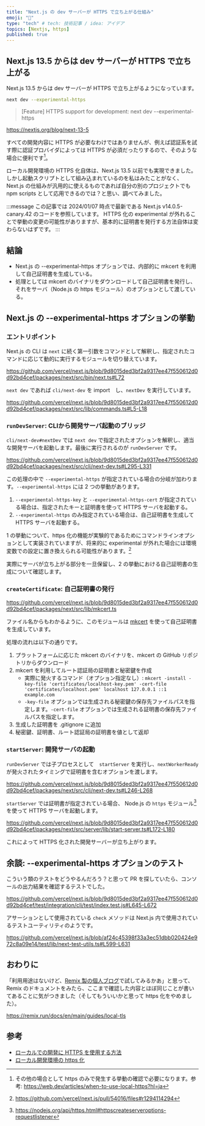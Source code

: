```yaml
---
title: "Next.js の dev サーバーが HTTPS で立ち上がる仕組み"
emoji: "🌊"
type: "tech" # tech: 技術記事 / idea: アイデア
topics: [Nextjs, https]
published: true
---
```


## Next.js 13.5 からは dev サーバーが HTTPS で立ち上がる

Next.js 13.5 からは dev サーバーが HTTPS で立ち上がるようになっています。

```bash
next dev --experimental-https
```

> [Feature] HTTPS support for development: next dev --experimental-https

https://nextjs.org/blog/next-13-5

すべての開発内容に HTTPS が必要なわけではありませんが、例えば認証系を試す際に認証プロバイダによっては HTTPS が必須だったりするので、そのような場合に便利です[^1]。

ローカル開発環境の HTTPS 化自体は、Next.js 13.5 以前でも実現できました。しかし起動スクリプトとして組み込まれているのを私はみたことがなく、Next.js の仕組みが汎用的に使えるものであれば自分の別のプロジェクトでも npm scripts として応用できるのでは？と思い、調べてみました。

:::message
この記事では 2024/01/07 時点で最新である Next.js v14.0.5-canary.42 のコードを参照しています。
HTTPS 化の experimental が外れることで挙動の変更の可能性がありますが、基本的に証明書を発行する方法自体は変わらないはずです。
:::

## 結論

- Next.js の --experimental-https オプションでは、内部的に mkcert を利用して自己証明書を生成している。
- 処理としては mkcert のバイナリをダウンロードして自己証明書を発行し、それをサーバ（Node.js の https モジュール）のオプションとして渡している。

## Next.js の --experimental-https オプションの挙動

### エントリポイント

Next.js の CLI は `next` に続く第一引数をコマンドとして解釈し、指定されたコマンドに応じて動的に実行するモジュールを切り替えています。

https://github.com/vercel/next.js/blob/9d8015ded3bf2a9317ee47f550612d0d92bd4cef/packages/next/src/bin/next.ts#L72

`next dev` であれば `cli/next-dev` を import　し、`nextDev` を実行しています。

https://github.com/vercel/next.js/blob/9d8015ded3bf2a9317ee47f550612d0d92bd4cef/packages/next/src/lib/commands.ts#L5-L18

### `runDevServer`: CLIから開発サーバ起動のブリッジ 

`cli/next-dev#nextDev` では `next dev` で指定されたオプションを解釈し、適当な開発サーバを起動します。最後に実行されるのが `runDevServer` です。

https://github.com/vercel/next.js/blob/9d8015ded3bf2a9317ee47f550612d0d92bd4cef/packages/next/src/cli/next-dev.ts#L295-L331

この処理の中で `--experimental-https` が指定されている場合の分岐が加わります。`--experimental-https` には 2 つの挙動があります。

1. `--experimental-https-key` と `--experimental-https-cert` が指定されている場合は、指定されたキーと証明書を使って HTTPS サーバを起動する。
2. `--experimental-https` のみ指定されている場合は、自己証明書を生成して HTTPS サーバを起動する。

1 の挙動について、https 化の機能が実験的であるためにコマンドラインオプションとして実装されていますが、将来的に experimental が外れた場合には環境変数での設定に置き換えられる可能性があります。[^2]

実際にサーバが立ち上がる部分を一旦保留し、2 の挙動における自己証明書の生成について確認します。

### `createCertificate`: 自己証明書の発行

https://github.com/vercel/next.js/blob/9d8015ded3bf2a9317ee47f550612d0d92bd4cef/packages/next/src/lib/mkcert.ts

ファイル名からもわかるように、このモジュールは [mkcert](https://github.com/FiloSottile/mkcert) を使って自己証明書を生成しています。

処理の流れは以下の通りです。

1. プラットフォームに応じた mkcert のバイナリを、mkcert の GitHub リポジトリからダウンロード
2. mkcert を利用してルート認証局の証明書と秘密鍵を作成
   - 実際に発火するコマンド（オプション指定なし）: `mkcert -install -key-file 'certificates/localhost-key.pem' -cert-file 'certificates/localhost.pem' localhost 127.0.0.1 ::1 example.com`
   - `-key-file` オプションでは生成される秘密鍵の保存先ファイルパスを指定します。`-cert-file` オプションでは生成される証明書の保存先ファイルパスを指定します。
3. 生成した証明書を .gitignore に追加
4. 秘密鍵、証明書、ルート認証局の証明書を値として返却

### `startServer`: 開発サーバの起動

`runDevServer` では子プロセスとして　`startServer` を実行し、`nextWorkerReady` が発火されたタイミングで証明書を含むオプションを渡します。

https://github.com/vercel/next.js/blob/9d8015ded3bf2a9317ee47f550612d0d92bd4cef/packages/next/src/cli/next-dev.ts#L246-L268

`startServer` では証明書が指定されている場合、 Node.js の `https` モジュール[^3]を使って HTTPS サーバを起動します。

https://github.com/vercel/next.js/blob/9d8015ded3bf2a9317ee47f550612d0d92bd4cef/packages/next/src/server/lib/start-server.ts#L172-L180

これによって HTTPS 化された開発サーバーが立ち上がります。

## 余談: --experimental-https オプションのテスト

こういう類のテストをどうやるんだろう？と思って PR を探していたら、コンソールの出力結果を確認するテストでした。

https://github.com/vercel/next.js/blob/9d8015ded3bf2a9317ee47f550612d0d92bd4cef/test/integration/cli/test/index.test.js#L645-L672

アサーションとして使用されている `check` メソッドは Next.js 内で使用されているテストユーティリティのようです。

https://github.com/vercel/next.js/blob/af24c45398f33a3ec51dbb020424e972c8a09e14/test/lib/next-test-utils.ts#L599-L631

## おわりに

「利用用途はないけど、[Remix 製の個人ブログ](https://ikuma-t.com)で試してみるかあ」と思って、Remix のドキュメントをみたら、ここまで確認した内容とほぼ同じことが書いてあることに気がつきました（そしてもういいかと思って https 化をやめました）。

https://remix.run/docs/en/main/guides/local-tls

## 参考

- [ローカルでの開発に HTTPS を使用する方法](https://web.dev/articles/how-to-use-local-https?hl=ja)
- [ローカル開発環境の https 化](https://blog.jxck.io/entries/2020-06-29/https-for-localhost.html)

[^1]: その他の場合として https のみで発生する挙動の確認で必要になります。参考: https://web.dev/articles/when-to-use-local-https?hl=ja
[^2]: https://github.com/vercel/next.js/pull/54016/files#r1294114294
[^3]: https://nodejs.org/api/https.html#httpscreateserveroptions-requestlistener